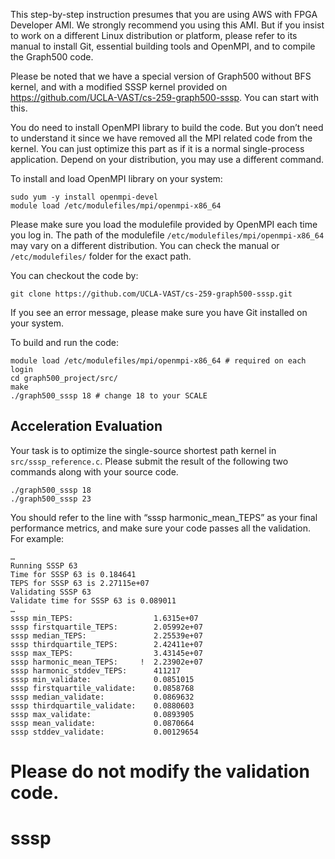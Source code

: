 This step-by-step instruction presumes that you are using AWS with FPGA Developer AMI. We strongly recommend you using this AMI. But if you insist to work on a different Linux distribution or platform, please refer to its manual to install Git, essential building tools and OpenMPI, and to compile the Graph500 code.

Please be noted that we have a special version of Graph500 without BFS kernel, and with a modified SSSP kernel provided on https://github.com/UCLA-VAST/cs-259-graph500-sssp. You can start with this.

You do need to install OpenMPI library to build the code. But you don’t need to understand it since we have removed all the MPI related code from the kernel. You can just optimize this part as if it is a normal single-process application. Depend on your distribution, you may use a different command.

To install and load OpenMPI library on your system:

    sudo yum -y install openmpi-devel
    module load /etc/modulefiles/mpi/openmpi-x86_64

Please make sure you load the modulefile provided by OpenMPI each time you log in. The path of the modulefile `/etc/modulefiles/mpi/openmpi-x86_64` may vary on a different distribution. You can check the manual or `/etc/modulefiles/` folder for the exact path.

You can checkout the code by:

    git clone https://github.com/UCLA-VAST/cs-259-graph500-sssp.git

If you see an error message, please make sure you have Git installed on your system.

To build and run the code:

    module load /etc/modulefiles/mpi/openmpi-x86_64 # required on each login
    cd graph500_project/src/
    make
    ./graph500_sssp 18 # change 18 to your SCALE

## Acceleration Evaluation

Your task is to optimize the single-source shortest path kernel in `src/sssp_reference.c`. Please submit the result of the following two commands along with your source code.

    ./graph500_sssp 18
    ./graph500_sssp 23

You should refer to the line with “sssp harmonic_mean_TEPS” as your final performance metrics, and make sure your code passes all the validation. For example:

    …
    Running SSSP 63
    Time for SSSP 63 is 0.184641
    TEPS for SSSP 63 is 2.27115e+07
    Validating SSSP 63
    Validate time for SSSP 63 is 0.089011
    …
    sssp min_TEPS:                  1.6315e+07
    sssp firstquartile_TEPS:        2.05992e+07
    sssp median_TEPS:               2.25539e+07
    sssp thirdquartile_TEPS:        2.42411e+07
    sssp max_TEPS:                  3.43145e+07
    sssp harmonic_mean_TEPS:     !  2.23902e+07
    sssp harmonic_stddev_TEPS:      411217
    sssp min_validate:              0.0851015
    sssp firstquartile_validate:    0.0858768
    sssp median_validate:           0.0869632
    sssp thirdquartile_validate:    0.0880603
    sssp max_validate:              0.0893905
    sssp mean_validate:             0.0870664
    sssp stddev_validate:           0.00129654

Please do not modify the validation code.
=======
# sssp
